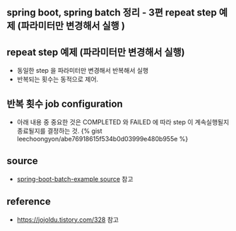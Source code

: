 ## spring boot, spring batch 정리 - 3편 repeat step 예제 (파라미터만 변경해서 실행 )

## repeat step 예제 (파라미터만 변경해서 실행)
- 동일한 step 을 파라미터만 변경해서 반복해서 실행
- 반복되는 횟수는 동적으로 제어.

## 반복 횟수 job configuration
- 아래 내용 중 중요한 것은 COMPLETED 와 FAILED 에 따라 step 이 계속실행될지 종료될지를 결정하는 것.
{% gist leechoongyon/abe76918615f534b0d03999e480b955e %}

## source
- [spring-boot-batch-example source](https://github.com/leechoongyon/spring-boot-example/tree/master/spring-boot-batch-example) 참고

## reference
- https://jojoldu.tistory.com/328 참고
